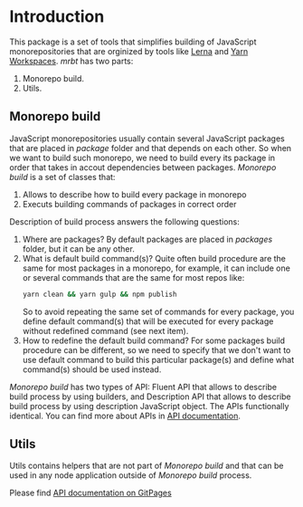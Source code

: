 # Introduction
This package is a set of tools that simplifies building of JavaScript monorepositories that are orginized by tools like
[Lerna](https://lernajs.io/) and [Yarn Workspaces](https://yarnpkg.com/blog/2017/08/02/introducing-workspaces/).
*mrbt* has two parts:
1. Monorepo build.
2. Utils.

## Monorepo build

JavaScript monorepositories usually contain several JavaScript packages that are placed in *package* folder and that
depends on each other. So when we want to build such monorepo, we need to build every its package in order that takes in
accout dependencies between packages. *Monorepo build* is a set of classes that:
1. Allows to describe how to build every package in monorepo
2. Executs building commands of packages in correct order

Description of build process answers the following questions:
1. Where are packages? By default packages are placed in *packages* folder, but it can be any other.
2. What is default build command(s)? Quite often build procedure are the same for most packages in a monorepo, for
example, it can include one or several commands that are the same for most repos like:
    ```bash
    yarn clean && yarn gulp && npm publish
    ```
    So to avoid repeating the same set of commands for every package, you define default command(s) that will be
    executed for every package without redefined command (see next item).
3. How to redefine the default build command? For some packages build procedure can be different, so we need to specify
that we don't want to use default command to build this particular package(s) and define what command(s) should be used
instead.

*Monorepo build* has two types of API: Fluent API that allows to describe build process by using builders, and
Description API that allows to describe build process by using description JavaScript object. The APIs functionally
identical. You can find more about APIs in [API documentation](https://prishedko.github.io/mrbt/).

## Utils

Utils contains helpers that are not part of *Monorepo build* and that can be used in any node application outside of
*Monorepo build* process.

Please find [API documentation on GitPages](https://prishedko.github.io/mrbt/)